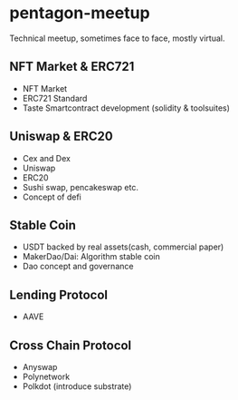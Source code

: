 # pentagon-meetup
Technical meetup, sometimes face to face, mostly virtual.

## NFT Market & ERC721

- NFT Market
- ERC721 Standard
- Taste Smartcontract development (solidity & toolsuites)

## Uniswap & ERC20

- Cex and Dex
- Uniswap
- ERC20
- Sushi swap, pencakeswap etc.
- Concept of defi

## Stable Coin

- USDT backed by real assets(cash, commercial paper)
- MakerDao/Dai: Algorithm stable coin
- Dao concept and governance

## Lending Protocol

- AAVE

## Cross Chain Protocol

- Anyswap
- Polynetwork
- Polkdot (introduce substrate)